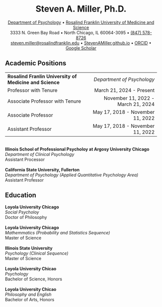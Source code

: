 <html>

<head>
    <meta charset="UTF-8">
    <meta name="viewport" content="width=device-width, initial-scale=1.0">
</head>

<body>  
        <h1 align="center">Steven A. Miller, Ph.D.</h1>
        <div class="contact-info">
<p align="center">
<a href="https://www.rosalindfranklin.edu/academics/college-of-health-professions/degree-programs/psychology-phd/">Department of Psychology</a> • 
<a href="https://www.rosalindfranklin.edu/">Rosalind Franklin University of Medicine and Science</a><br> 
            3333 N. Green Bay Road • 
            North Chicago, IL 60064-3095 •
            <a href="tel:1-847-578-8726">(847) 578-8726</a> <br>
            <a href="mailto:steven.miller@rosalindfranklin.edu">steven.miller@rosalindfranklin.edu</a> • 
            <a href="https://github.com/StevenAMillerPhD/StevenAMiller.github.io/tree/main?tab=readme-ov-file#steven-a-miller-phd">StevenAMiller.github.io</a> • 
            <a href="https://orcid.org/0000-0001-6687-776X">ORCID</a> • 
            <a href="https://scholar.google.com/citations?user=ggne6LkAAAAJ&hl=en">Google Scholar</a>
        </p>
</center>
        <h2>Academic Positions</h2>
            <p></p>
            <div class="indented-block">
<table width="100%" border="0">
  <tr>
    <td align="left"><b>Rosalind Franlin University of Medicine and Science</b></td>
    <td align="right"><i>Department of Psychology</i></td>
  </tr>
    <tr>
    <td align="left">Professor with Tenure</td>
    <td align="right">March 21, 2024 - Present</td>
  </tr>
    <tr>
    <td align="left">Associate Professor with Tenure</td>
    <td align="right">November 11, 2022 - March 21, 2024</td>
  </tr>
      <tr>
    <td align="left">Associate Professor</td>
    <td align="right">May 17, 2018 - November 11, 2022</td>
  </tr>
      <tr>
    <td align="left">Assistant Professor</td>
    <td align="right">May 17, 2018 - November 11, 2022</td>
  </tr>
</table>
                <br>
        <b>Illinois School of Professional Psycholoy at Argosy University Chicago</b><br>     
        <i>Department of Clinical Psychology</i><br>
                Assistant Processor <br>
        <br>
        <b>California State University, Fullerton</b><br>  
        <i>Department of Psychology (Applied Quantitative Psychology Area)</i><br>                
        Assistant Professor
            </div>
<h2>Education</h2>
            <p></p>
            <div class="indented-block">
        <b>Loyola University Chicago</b><br>  
        <i>Social Psycholoy</i><br>
       Doctor of Philosophy<br>
                <br>
        <b>Loyola University Chicago</b><br>  
        <i>Mathemmatics (Probability and Statistics Sequence)</i><br>
       Master of Science<br>
                <br>
                <b>Illinois State University</b><br>  
        <i>Psychology (Clinical Sequence)</i><br>
       Master of Science<br>
                <br>
                <b>Loyola University Chicao</b><br>  
        <i>Psychology</i><br>
       Bachelor of Science, Honors<br>
                <br>            
                <b>Loyola University Chicao</b><br> 
        <i>Philosophy and English</i><br>
       Bachelor of Arts, Honors
                <br>                    
            </div>
</body>
</html>
